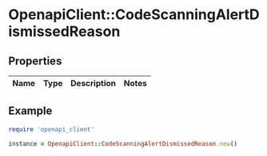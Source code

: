 # OpenapiClient::CodeScanningAlertDismissedReason

## Properties

| Name | Type | Description | Notes |
| ---- | ---- | ----------- | ----- |

## Example

```ruby
require 'openapi_client'

instance = OpenapiClient::CodeScanningAlertDismissedReason.new()
```

